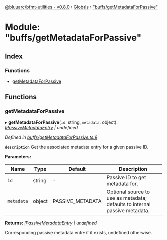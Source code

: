 [@bluuarc/bfmt-utilities - v0.8.0](../README.md) › [Globals](../globals.md) › ["buffs/getMetadataForPassive"](_buffs_getmetadataforpassive_.md)

# Module: "buffs/getMetadataForPassive"

## Index

### Functions

* [getMetadataForPassive](_buffs_getmetadataforpassive_.md#getmetadataforpassive)

## Functions

###  getMetadataForPassive

▸ **getMetadataForPassive**(`id`: string, `metadata`: object): *[IPassiveMetadataEntry](../interfaces/_buffs_effect_metadata_.ipassivemetadataentry.md) | undefined*

*Defined in [buffs/getMetadataForPassive.ts:9](https://github.com/BluuArc/bfmt-utilities/blob/master/src/buffs/getMetadataForPassive.ts#L9)*

**`description`** Get the associated metadata entry for a given passive ID.

**Parameters:**

Name | Type | Default | Description |
------ | ------ | ------ | ------ |
`id` | string | - | Passive ID to get metadata for. |
`metadata` | object | PASSIVE_METADATA | Optional source to use as metadata; defaults to internal passive metadata. |

**Returns:** *[IPassiveMetadataEntry](../interfaces/_buffs_effect_metadata_.ipassivemetadataentry.md) | undefined*

Corresponding passive metadata entry if it exists, undefined otherwise.
